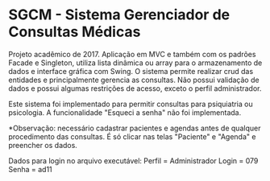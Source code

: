 # SGCM - Sistema Gerenciador de Consultas Médicas

Projeto acadêmico de 2017. Aplicação em MVC e também com os padrões Facade e Singleton, utiliza lista dinâmica ou array para o armazenamento de dados e interface gráfica com Swing.
O sistema permite realizar crud das entidades e principalmente gerencia as consultas. Não possui validação de dados e possui algumas restrições de acesso, exceto o perfil administrador.

Este sistema foi implementado para permitir consultas para psiquiatria ou psicologia. A funcionalidade "Esqueci a senha" não foi implementada.

*Observação: necessário cadastrar pacientes e agendas antes de qualquer procedimento das consultas.
É só clicar nas telas "Paciente" e "Agenda" e preencher os dados.

Dados para login no arquivo executável: 
Perfil = Administrador
Login = 079
Senha = ad11


